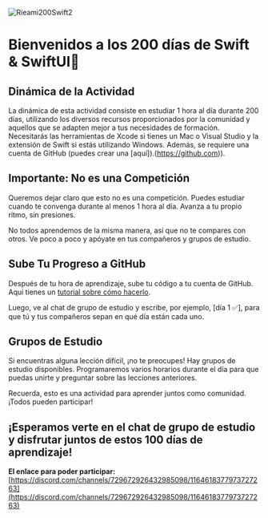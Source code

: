 ![Rieami200Swift2](https://github.com/kontroldev/200-dias-de-Swift-SwiftUI/assets/75795616/5ada2d7a-323a-48cb-91ec-d4025a1e8d8f)

# Bienvenidos a los 200 días de Swift & SwiftUI👋

## Dinámica de la Actividad
La dinámica de esta actividad consiste en estudiar 1 hora al día durante 200 días, utilizando los diversos recursos proporcionados por la comunidad y aquellos que se adapten mejor a tus necesidades de formación. Necesitarás las herramientas de Xcode si tienes un Mac o Visual Studio y la extensión de Swift si estás utilizando Windows. Además, se requiere una cuenta de GitHub (puedes crear una [aquí]).(https://github.com)).

## Importante: No es una Competición

Queremos dejar claro que esto no es una competición. Puedes estudiar cuando te convenga durante al menos 1 hora al día. Avanza a tu propio ritmo, sin presiones.

No todos aprendemos de la misma manera, así que no te compares con otros. Ve poco a poco y apóyate en tus compañeros y grupos de estudio.

## Sube Tu Progreso a GitHub

Después de tu hora de aprendizaje, sube tu código a tu cuenta de GitHub. Aquí tienes un [tutorial sobre cómo hacerlo](https://www.youtube.com/watch?v=3GymExBkKjE&t=11240s).

Luego, ve al chat de grupo de estudio y escribe, por ejemplo, [día 1 ✅], para que tú y tus compañeros sepan en qué día están cada uno.

## Grupos de Estudio

Si encuentras alguna lección difícil, ¡no te preocupes! Hay grupos de estudio disponibles. Programaremos varios horarios durante el día para que puedas unirte y preguntar sobre las lecciones anteriores.

Recuerda, esto es una actividad para aprender juntos como comunidad. ¡Todos pueden participar!

## ¡Esperamos verte en el chat de grupo de estudio y disfrutar juntos de estos 100 días de aprendizaje!

**El enlace para poder participar:** [https://discord.com/channels/729672926432985098/1164618377973727263](https://discord.com/channels/729672926432985098/1164618377973727263)
